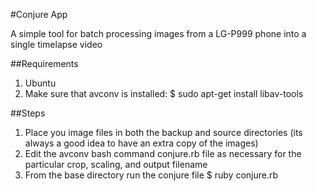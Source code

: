 #Conjure App

A simple tool for batch processing images from a LG-P999 phone into a single timelapse video

##Requirements

1. Ubuntu
2. Make sure that avconv is installed: $ sudo apt-get install libav-tools

##Steps
1. Place you image files in both the backup and source directories (its always a good idea to have an extra copy of the images)
2. Edit the avconv bash command conjure.rb file as necessary for the particular crop, scaling, and output filename
3. From the base directory run the conjure file $ ruby conjure.rb
